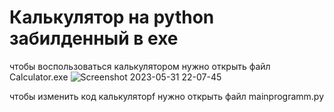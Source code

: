 # Калькулятор на python забилденный в exe
чтобы воспользоваться калькулятором нужно открыть файл Calculator.exe
![Screenshot 2023-05-31 22-07-45](https://github.com/MegaPlayerXD/Calculator-Python-Exe/assets/130532332/532dd757-7735-4507-88c4-49c0a0bd4923)

чтобы изменить код калькуляторf нужно открыть файл mainprogramm.py
